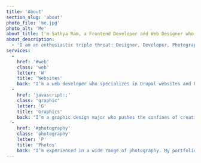 ```yaml
---
title: 'About'
section_slug: 'about'
photo_file: 'me.jpg'
photo_alt: 'Me'
about_title: I'm Sathya Ram, a Frontend Developer and Web Designer who believes in pixel perfection and user centric experiences. I'm all about making the internet sexier.
about_description: 
  - 'I am an enthusiastic triple threat: Designer, Developer, Photographer with a critical, caring and open-minded eye for pixel perfection. My charisma and drive allow me to craft exciting graphics and crisp code while pushing the confides of creativity.'
services:
  -
    href: '#web'
    class: 'web'
    letter: 'W'
    title: 'Websites'
    back: "I’m a web developer who specializes in Drupal websites and have worked in Wordpress and Grav. I’ve developed responsive applications, websites and themes with HTML5, CSS3, SASS, Javascript, PHP, and Express. I’m currently in the intensive General Assembly coding bootcamp learning React.js, Python, Django and much more. I aim for crisp code with a critical eye for detail."
  -
    href: 'javascript:;'
    class: 'graphic'
    letter: 'G'
    title: 'Graphics'
    back: "I’m a graphic design major who pushes the confines of creativity as I strive to use my design lens with everything I do. I care strongly about user experiences and make sure that and visual appeal are at the forefront of my mind every step of my design process. If you’re looking for a cookie-cutter designer - look elsewhere. I aim to make designs that are fresh and advance the industry."
  -
    href: '#photography'
    class: 'photography'
    letter: 'P'
    title: 'Photos'
    back: "I’m experienced in a wide range of photography. My portfolio ranges from portraits to nature to landscapes to space. My photos can be found on a variety of publications such as PBS NewsHour, Acuman and InStyle magazine and Lehigh websites/magazines. Having  professional photography skills has taken my website, graphic designs and my eye for quality to a new level."
---
```


